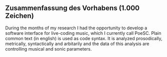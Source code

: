 ## Zusammenfassung des Vorhabens (1.000 Zeichen)  

During the months of my research I had the opportunity to develop a software interface for live-coding music, which I currently call PoeSC.
Plain common text (in english) is used as code syntax.  It is analyzed prosodically, metrically, syntactically and arbitarily and the data of this analysis are controlling musical and sonic parameters. 
